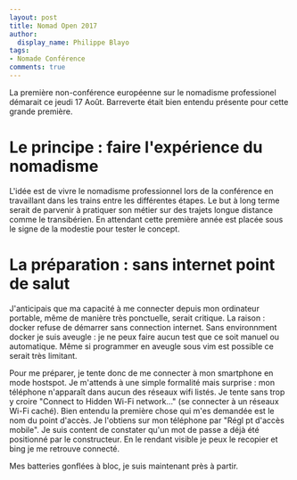 ```yaml
---
layout: post
title: Nomad Open 2017
author:
  display_name: Philippe Blayo
tags:
- Nomade Conférence
comments: true
---
```

La première non-conférence européenne sur le nomadisme professionel démarait ce jeudi 17 Août. Barreverte était bien entendu présente pour cette grande première.

# Le principe : faire l'expérience du nomadisme

L'idée est de vivre le nomadisme professionnel lors de la conférence en travaillant dans les trains entre les différentes étapes. Le but à long terme serait de parvenir à pratiquer son métier sur des trajets longue distance comme le transibérien. En attendant cette première année est placée sous le signe de la modestie pour tester le concept.

# La préparation : sans internet point de salut

J'anticipais que ma capacité à me connecter depuis mon ordinateur portable, même de manière très ponctuelle, serait critique. La raison : docker refuse de démarrer sans connection internet. Sans environnment docker je suis aveugle : je ne peux faire aucun test que ce soit manuel ou automatique. Même si programmer en aveugle sous vim est possible ce serait très limitant.

Pour me préparer, je tente donc de me connecter à mon smartphone en mode hostspot. Je m'attends à une simple formalité mais surprise : mon téléphone n'apparaît dans aucun des réseaux wifi listés. Je tente sans trop y croire "Connect to Hidden Wi-Fi network..." (se connecter à un réseaux Wi-Fi caché). Bien entendu la première chose qui m'es demandée est le nom du point d'accès. Je l'obtiens sur mon téléphone par "Régl pt d'accès mobile". Je suis content de constater qu'un mot de passe a déjà été positionné par le constructeur. En le rendant visible je peux le recopier et bing je me retrouve connecté.

Mes batteries gonflées à bloc, je suis maintenant près à partir.
